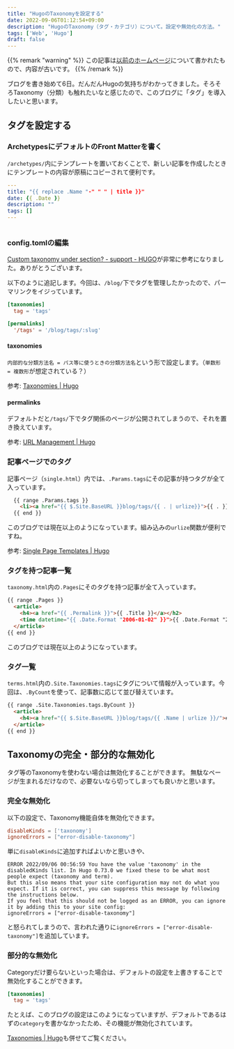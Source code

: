 ```yaml
---
title: "HugoのTaxonomyを設定する"
date: 2022-09-06T01:12:54+09:00
description: "HugoのTaxonomy（タグ・カテゴリ）について。設定や無効化の方法。"
tags: ['Web', 'Hugo']
draft: false
---
```


{{% remark "warning" %}}
この記事は[以前のホームページ](https://github.com/kakudo415/kakudokentaro.com)について書かれたもので、内容が古いです。
{{% /remark %}}

ブログを書き始めて6日。だんだんHugoの気持ちがわかってきました。そろそろTaxonomy（分類）も触れたいなと感じたので、このブログに「タグ」を導入したいと思います。

## タグを設定する

### ArchetypesにデフォルトのFront Matterを書く

`/archetypes/`内にテンプレートを置いておくことで、新しい記事を作成したときにテンプレートの内容が原稿にコピーされて便利です。

```yaml
---
title: "{{ replace .Name "-" " " | title }}"
date: {{ .Date }}
description: ""
tags: []
---



```

### config.tomlの編集

[Custom taxonomy under section? - support - HUGO](https://discourse.gohugo.io/t/custom-taxonomy-under-section/12905/13)が非常に参考になりました。ありがとうございます。

以下のように追記します。今回は、`/blog/`下でタグを管理したかったので、パーマリンクをイジっています。  

```toml
[taxonomies]
  tag = 'tags'

[permalinks]
  '/tags' = '/blog/tags/:slug'
```

#### taxonomies

`内部的な分類方法名 = パス等に使うときの分類方法名`という形で設定します。（`単数形 = 複数形`が想定されている？）

参考: [Taxonomies | Hugo](https://gohugo.io/content-management/taxonomies#configure-taxonomies)

#### permalinks

デフォルトだと`/tags/`下でタグ関係のページが公開されてしまうので、それを置き換えています。

参考: [URL Management | Hugo](https://gohugo.io/content-management/urls/#permalinks)

### 記事ページでのタグ

記事ページ（`single.html`）内では、`.Params.tags`にその記事が持つタグが全て入っています。

```html
  {{ range .Params.tags }}
    <li><a href="{{ $.Site.BaseURL }}blog/tags/{{ . | urlize}}">{{ . }}</a></li>
  {{ end }}
```

このブログでは現在以上のようになっています。組み込みの`urlize`関数が便利ですね。

参考: [Single Page Templates | Hugo](https://gohugo.io/templates/single-page-templates/)

### タグを持つ記事一覧

`taxonomy.html`内の`.Pages`にそのタグを持つ記事が全て入っています。

```html
{{ range .Pages }}
  <article>
    <h4><a href="{{ .Permalink }}">{{ .Title }}</a></h2>
    <time datetime="{{ .Date.Format "2006-01-02" }}">{{ .Date.Format "2006-01-02" }}</time>
  </article>
{{ end }}
```

このブログでは現在以上のようになっています。

### タグ一覧

`terms.html`内の`.Site.Taxonomies.tags`にタグについて情報が入っています。今回は、`.ByCount`を使って、記事数に応じて並び替えています。

```html
{{ range .Site.Taxonomies.tags.ByCount }}
  <article>
    <h4><a href="{{ $.Site.BaseURL }}blog/tags/{{ .Name | urlize }}/"># {{ .Name }} ({{ .Count }})</a></h2>
  </article>
{{ end }}
```

## Taxonomyの完全・部分的な無効化

タグ等のTaxonomyを使わない場合は無効化することができます。
無駄なページが生まれるだけなので、必要ないなら切ってしまっても良いかと思います。

### 完全な無効化

以下の設定で、Taxonomy機能自体を無効化できます。

```toml
disableKinds = ['taxonomy']
ignoreErrors = ["error-disable-taxonomy"]
```

単に`disableKinds`に追加すればよいかと思いきや、

```
ERROR 2022/09/06 00:56:59 You have the value 'taxonomy' in the disabledKinds list. In Hugo 0.73.0 we fixed these to be what most people expect (taxonomy and term).
But this also means that your site configuration may not do what you expect. If it is correct, you can suppress this message by following the instructions below.
If you feel that this should not be logged as an ERROR, you can ignore it by adding this to your site config:
ignoreErrors = ["error-disable-taxonomy"]
```

と怒られてしまうので、言われた通りに`ignoreErrors = ["error-disable-taxonomy"]`を追加しています。

### 部分的な無効化

Categoryだけ要らないといった場合は、デフォルトの設定を上書きすることで無効化することができます。

```toml
[taxonomies]
  tag = 'tags'
```

たとえば、このブログの設定はこのようになっていますが、デフォルトであるはずの`category`を書かなかったため、その機能が無効化されています。

[Taxonomies | Hugo](https://gohugo.io/content-management/taxonomies#example-removing-default-taxonomies)も併せてご覧ください。
